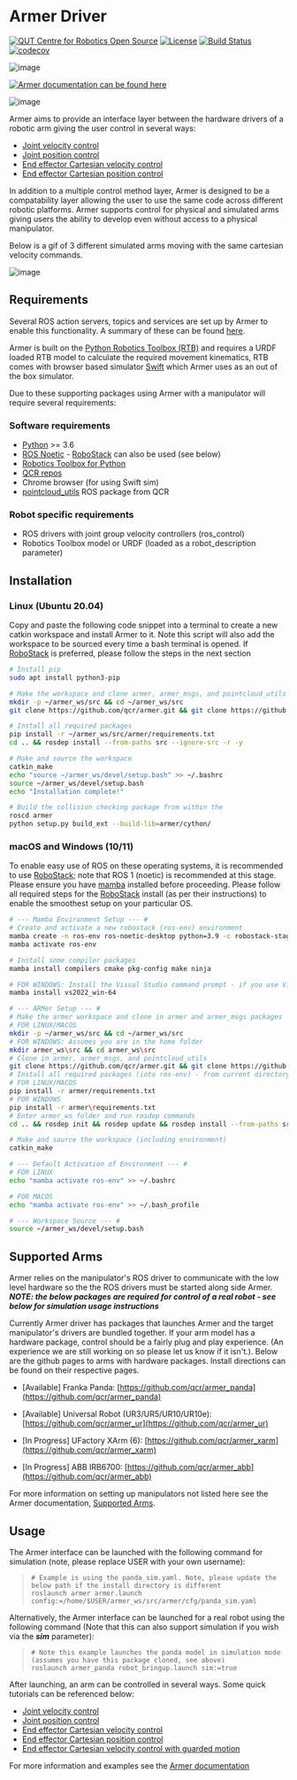Armer Driver
============

[![QUT Centre for Robotics Open Source](https://github.com/qcr/qcr.github.io/raw/master/misc/badge.svg)](https://qcr.github.io)
[![License](https://img.shields.io/github/license/qcr/armer)](./LICENSE.txt)
[![Build Status](https://github.com/qcr/armer/workflows/Build/badge.svg?branch=master)](https://github.com/qcr/armer/actions?query=workflow%3ABuild)
[![codecov](https://codecov.io/gh/qcr/armer/branch/master/graph/badge.svg?token=GERHR5QTOF)](https://codecov.io/gh/qcr/armer)

![image](https://github.com/qcr/armer/wiki/armer_example.gif)

[![Armer documentation can be found here](https://github.com/qcr/armer/wiki/doclink.png)](https://qcr.github.io/armer/welcome.html)

![image](https://github.com/qcr/armer/wiki/blockdiagram.png)

Armer aims to provide an interface layer between the hardware drivers of
a robotic arm giving the user control in several ways:

-   [Joint velocity
    control](https://qcr.github.io/armer/set_joint_velocity.html)
-   [Joint position
    control](https://qcr.github.io/armer/set_joint_position.html)
-   [End effector Cartesian velocity
    control](https://qcr.github.io/armer/set_joint_position.html)
-   [End effector Cartesian position
    control](https://qcr.github.io/armer/set_cartesian_position.html)

In addition to a multiple control method layer, Armer is designed to
be a compatability layer allowing the user to use the same code
across different robotic platforms. Armer supports control for physical
and simulated arms giving users the ability to develop even without
access to a physical manipulator.

Below is a gif of 3 different simulated arms moving with the same cartesian velocity commands.

![image](https://github.com/qcr/armer/wiki/same_code_example.gif)

Requirements
------------

Several ROS action servers, topics and services are set up by Armer 
to enable this functionality. A summary of these can be found
[here](https://qcr.github.io/armer/API.html).

Armer is built on the [Python Robotics Toolbox
(RTB)](https://qcr.github.io/code/robotics-toolbox-python) and requires
a URDF loaded RTB model to calculate the required movement kinematics,
RTB comes with browser based simulator
[Swift](https://qcr.github.io/code/swift/) which Armer uses as an out of
the box simulator.

Due to these supporting packages using Armer with a manipulator will
require several requirements:

### Software requirements

-   [Python](https://www.python.org/) \>= 3.6
-   [ROS Noetic](http://wiki.ros.org/noetic) - [RoboStack](https://robostack.github.io/) can also be used (see below)
-   [Robotics Toolbox for
    Python](https://pypi.org/project/roboticstoolbox-python/)
-   [QCR repos](https://qcr.github.io/armer/add_qcr_repos.html)
- Chrome browser (for using Swift sim)
- [pointcloud_utils](https://github.com/qcr/pointcloud_utils) ROS package from QCR

### Robot specific requirements

-   ROS drivers with joint group velocity controllers (ros_control)
-   Robotics Toolbox model or URDF (loaded as a robot_description parameter)

Installation
------------
### Linux (Ubuntu 20.04)
Copy and paste the following code snippet into a terminal to create a
new catkin workspace and install Armer to it. Note this
script will also add the workspace to be sourced every time a bash
terminal is opened. If [RoboStack](https://robostack.github.io/) is preferred, please follow the steps in the next section

```bash
# Install pip 
sudo apt install python3-pip

# Make the workspace and clone armer, armer_msgs, and pointcloud_utils packages
mkdir -p ~/armer_ws/src && cd ~/armer_ws/src 
git clone https://github.com/qcr/armer.git && git clone https://github.com/qcr/armer_msgs && git clone https://github.com/qcr/pointcloud_utils.git

# Install all required packages
pip install -r ~/armer_ws/src/armer/requirements.txt
cd .. && rosdep install --from-paths src --ignore-src -r -y 

# Make and source the workspace 
catkin_make 
echo "source ~/armer_ws/devel/setup.bash" >> ~/.bashrc 
source ~/armer_ws/devel/setup.bash
echo "Installation complete!"

# Build the collision checking package from within the 
roscd armer
python setup.py build_ext --build-lib=armer/cython/
```

###  macOS and Windows (10/11)
To enable easy use of ROS on these operating systems, it is recommended to use [RoboStack](https://robostack.github.io/); note that ROS 1 (noetic) is recommended at this stage. Please ensure you have [mamba](https://mamba.readthedocs.io/en/latest/installation.html) installed before proceeding. Please follow all required steps for the [RoboStack](https://robostack.github.io/) install (as per their instructions) to enable the smoothest setup on your particular OS.
```bash
# --- Mamba Environment Setup --- #
# Create and activate a new robostack (ros-env) environment
mamba create -n ros-env ros-noetic-desktop python=3.9 -c robostack-staging -c conda-forge --no-channel-priority --override-channels
mamba activate ros-env

# Install some compiler packages
mamba install compilers cmake pkg-config make ninja

# FOR WINDOWS: Install the Visual Studio command prompt - if you use Visual Studio 2022
mamba install vs2022_win-64

# --- ARMer Setup --- #
# Make the armer workspace and clone in armer and armer_msgs packages
# FOR LINUX/MACOS
mkdir -p ~/armer_ws/src && cd ~/armer_ws/src 
# FOR WINDOWS: Assumes you are in the home folder
mkdir armer_ws\src && cd armer_ws\src
# Clone in armer, armer_msgs, and pointcloud_utils
git clone https://github.com/qcr/armer.git && git clone https://github.com/qcr/armer_msgs && git clone https://github.com/qcr/pointcloud_utils.git
# Install all required packages (into ros-env) - from current directory
# FOR LINUX/MACOS
pip install -r armer/requirements.txt
# FOR WINDOWS
pip install -r armer\requirements.txt
# Enter armer_ws folder and run rosdep commands
cd .. && rosdep init && rosdep update && rosdep install --from-paths src --ignore-src -r -y 

# Make and source the workspace (including environment)
catkin_make 

# --- Default Activation of Environment --- #
# FOR LINUX 
echo "mamba activate ros-env" >> ~/.bashrc

# FOR MACOS
echo "mamba activate ros-env" >> ~/.bash_profile

# --- Workspace Source --- #
source ~/armer_ws/devel/setup.bash
```

Supported Arms
---------------
Armer relies on the manipulator's ROS driver to communicate with the low level hardware so the the ROS drivers must be started along side Armer. ***NOTE: the below packages are required for control of a real robot - see below for simulation usage instructions***

Currently Armer driver has packages that launches Armer and the target manipulator's drivers are bundled together. If your arm model has a hardware package, control should be a fairly plug and play experience. (An experience we are still working on so please let us know if it isn't.). Below are the github pages to arms with hardware packages. Install directions can be found on their respective pages.

* [Available] Franka Panda: [https://github.com/qcr/armer_panda](https://github.com/qcr/armer_panda)

* [Available] Universal Robot (UR3/UR5/UR10/UR10e): [https://github.com/qcr/armer_ur](https://github.com/qcr/armer_ur)

* [In Progress] UFactory XArm (6): [https://github.com/qcr/armer_xarm](https://github.com/qcr/armer_xarm)

* [In Progress] ABB IRB6700: [https://github.com/qcr/armer_abb](https://github.com/qcr/armer_abb)

For more information on setting up manipulators not listed here see the Armer documentation, [Supported Arms](https://qcr.github.io/armer/supported_arms.html).

Usage
-------

The Armer interface can be launched with the following command for simulation (note, please replace USER with your own username):

> ``` {.sourceCode .bash}
> # Example is using the panda_sim.yaml. Note, please update the below path if the install directory is different
> roslaunch armer armer.launch config:=/home/$USER/armer_ws/src/armer/cfg/panda_sim.yaml
> ```

Alternatively, the Armer interface can be launched for a real robot using the following command (Note that this can also support simulation if you wish via the ***sim*** parameter):

> ``` {.sourceCode .bash}
> # Note this example launches the panda model in simulation mode (assumes you have this package cloned, see above)
> roslaunch armer_panda robot_bringup.launch sim:=true
> ```

After launching, an arm can be controlled in several ways. Some quick tutorials can be referenced below:

-   [Joint velocity
    control](https://qcr.github.io/armer/set_joint_velocity.html)
-   [Joint position
    control](https://qcr.github.io/armer/set_joint_position.html)
-   [End effector Cartesian velocity
    control](https://qcr.github.io/armer/set_joint_position.html)
-   [End effector Cartesian position
    control](https://qcr.github.io/armer/set_Cartesian_position.html)
-   [End effector Cartesian velocity control with guarded motion](https://qcr.github.io/armer/guarded_motion.html)

For more information and examples see the [Armer
documentation](https://qcr.github.io/armer/)

